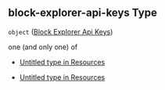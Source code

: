## block-explorer-api-keys Type

`object` ([Block Explorer Api Keys](resources-properties-block-explorer-api-keys.md))

one (and only one) of

*   [Untitled  type in Resources](resources-properties-block-explorer-api-keys-oneof-0.md "check type definition")

*   [Untitled  type in Resources](resources-properties-block-explorer-api-keys-oneof-1.md "check type definition")
